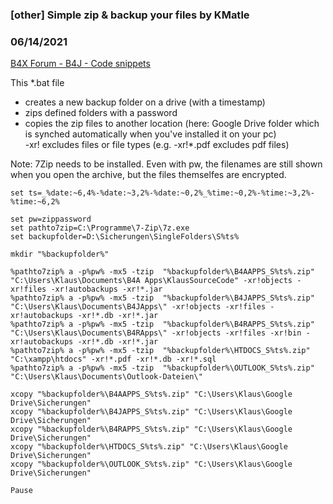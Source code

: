 ### [other] Simple zip & backup your files by KMatle
### 06/14/2021
[B4X Forum - B4J - Code snippets](https://www.b4x.com/android/forum/threads/131605/)

This \*.bat file   
  
- creates a new backup folder on a drive (with a timestamp)  
- zips defined folders with a password  
- copies the zip files to another location (here: Google Drive folder which is synched automatically when you've installed it on your pc)  
 -xr! excludes files or file types (e.g. -xr!\*.pdf excludes pdf files)  
  
Note: 7Zip needs to be installed. Even with pw, the filenames are still shown when you open the archive, but the files themselfes are encrypted.  
  
  
  

```B4X
set ts=_%date:~6,4%-%date:~3,2%-%date:~0,2%_%time:~0,2%-%time:~3,2%-%time:~6,2%  
  
set pw=zippassword  
set pathto7zip=C:\Programme\7-Zip\7z.exe  
set backupfolder=D:\Sicherungen\SingleFolders\S%ts%  
  
mkdir "%backupfolder%"  
  
%pathto7zip% a -p%pw% -mx5 -tzip  "%backupfolder%\B4AAPPS_S%ts%.zip" "C:\Users\Klaus\Documents\B4A Apps\KlausSourceCode" -xr!objects -xr!files -xr!autobackups -xr!*.jar  
%pathto7zip% a -p%pw% -mx5 -tzip  "%backupfolder%\B4JAPPS_S%ts%.zip" "C:\Users\Klaus\Documents\B4JApps\" -xr!objects -xr!files -xr!autobackups -xr!*.db -xr!*.jar  
%pathto7zip% a -p%pw% -mx5 -tzip  "%backupfolder%\B4RAPPS_S%ts%.zip" "C:\Users\Klaus\Documents\B4RApps\" -xr!objects -xr!files -xr!bin -xr!autobackups -xr!*.db -xr!*.jar  
%pathto7zip% a -p%pw% -mx5 -tzip  "%backupfolder%\HTDOCS_S%ts%.zip" "C:\xampp\htdocs" -xr!*.pdf -xr!*.db -xr!*.sql  
%pathto7zip% a -p%pw% -mx5 -tzip  "%backupfolder%\OUTLOOK_S%ts%.zip" "C:\Users\Klaus\Documents\Outlook-Dateien\"  
  
xcopy "%backupfolder%\B4AAPPS_S%ts%.zip" "C:\Users\Klaus\Google Drive\Sicherungen"  
xcopy "%backupfolder%\B4JAPPS_S%ts%.zip" "C:\Users\Klaus\Google Drive\Sicherungen"  
xcopy "%backupfolder%\B4RAPPS_S%ts%.zip" "C:\Users\Klaus\Google Drive\Sicherungen"  
xcopy "%backupfolder%\HTDOCS_S%ts%.zip" "C:\Users\Klaus\Google Drive\Sicherungen"  
xcopy "%backupfolder%\OUTLOOK_S%ts%.zip" "C:\Users\Klaus\Google Drive\Sicherungen"  
  
Pause
```